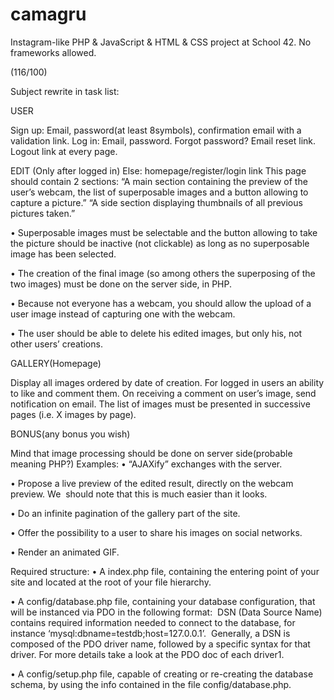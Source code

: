 # camagru
Instagram-like PHP &amp; JavaScript &amp; HTML &amp; CSS project at School 42. No frameworks allowed.

(116/100)

Subject rewrite in task list:

USER

Sign up:
Email, password(at least 8symbols), confirmation email with a validation link.
Log in:
Email, password.
Forgot password? Email reset link.
Logout link at every page.

EDIT (Only after logged in) Else: homepage/register/login link 
This page should contain 2 sections:
“A main section containing the preview of the user’s webcam, the list of superposable images and a button allowing to capture a picture.”
“A side section displaying thumbnails of all previous pictures taken.”

   •    Superposable images must be selectable and the button allowing to take the picture should be inactive (not clickable) as long as no superposable image has been selected.  


   •    The creation of the final image (so among others the superposing of the two images) must be done on the server side, in PHP.


   •    Because not everyone has a webcam, you should allow the upload of a user image instead of capturing one with the webcam.

   •    The user should be able to delete his edited images, but only his, not other users’ creations.

GALLERY(Homepage)

Display all images ordered by date of creation.
For logged in users an ability to like and comment them.
On receiving a comment on user’s image, send notification on email.
The list of images must be presented in successive pages (i.e. X images by page).


BONUS(any bonus you wish)

Mind that image processing should be done on server side(probable meaning PHP?)
Examples:
   •    “AJAXify” exchanges with the server.


   •    Propose a live preview of the edited result, directly on the webcam preview. We  should note that this is much easier than it looks.


   •    Do an infinite pagination of the gallery part of the site.


   •    Offer the possibility to a user to share his images on social networks.


   •    Render an animated GIF.


Required structure:
   •    A index.php file, containing the entering point of your site and located at the root of your file hierarchy.  


   •    A config/database.php file, containing your database configuration, that will be instanced via PDO in the following format:  DSN (Data Source Name) contains required information needed to connect to the database, for instance ‘mysql:dbname=testdb;host=127.0.0.1’.  Generally, a DSN is composed of the PDO driver name, followed by a specific syntax for that driver. For more details take a look at the PDO doc of each driver1.  


   •    A config/setup.php file, capable of creating or re-creating the database schema, by using the info contained in the file config/database.php.
